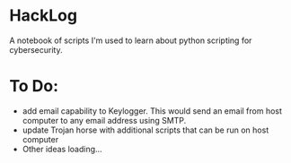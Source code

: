 # HackLog
A notebook of scripts I'm used to learn about python scripting for cybersecurity.

# To Do:
- add email capability to Keylogger. This would send an email from host computer to any email address using SMTP.
- update Trojan horse with additional scripts that can be run on host computer
- Other ideas loading...
